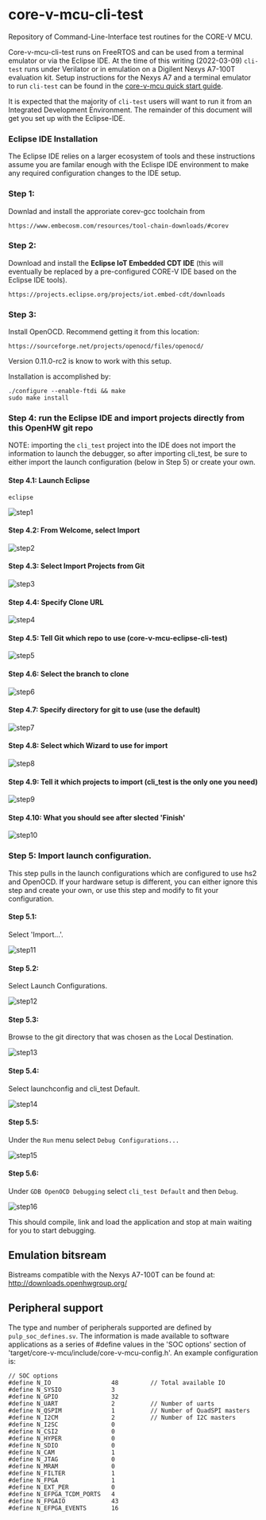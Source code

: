 # core-v-mcu-cli-test
Repository of Command-Line-Interface test routines for the CORE-V MCU.

Core-v-mcu-cli-test runs on FreeRTOS and can be used from a terminal emulator or via the Eclipse IDE.
At the time of this writing (2022-03-09) `cli-test` runs under Verilator or in emulation on a Digilent Nexys A7-100T evaluation kit.
Setup instructions for the Nexys A7 and a terminal emulator to run `cli-test` can be found in the [core-v-mcu quick start guide](https://github.com/MikeOpenHWGroup/core-v-mcu/blob/qsg/emulation/quickstart/README.md).

It is expected that the majority of `cli-test` users will want to run it from an Integrated Development Environment.
The remainder of this document will get you set up with the Eclipse-IDE.

### Eclipse IDE Installation
The Eclipse IDE relies on a larger ecosystem of tools and these instructions assume you are familar enough with the Eclispe IDE environment to make any required configuration changes to the IDE setup.

### Step 1:
Downlad and install the approriate corev-gcc toolchain from
~~~
https://www.embecosm.com/resources/tool-chain-downloads/#corev
~~~

### Step 2:
Download and install the **Eclipse IoT Embedded CDT IDE** (this will eventually be replaced by a pre-configured CORE-V IDE based on the Eclipse IDE tools).  
~~~
https://projects.eclipse.org/projects/iot.embed-cdt/downloads
~~~

### Step 3:
Install OpenOCD.  Recommend getting it from this location:
~~~
https://sourceforge.net/projects/openocd/files/openocd/
~~~
Version 0.11.0-rc2 is know to work with this setup.

Installation is accomplished by:
~~~
./configure --enable-ftdi && make
sudo make install
~~~ 


### Step 4: run the Eclipse IDE and import projects directly from this OpenHW git repo

NOTE: importing the `cli_test` project into the IDE does not import the information to launch the debugger, so after importing cli_test, be sure to either import the launch configuration (below in Step 5) or create your own.

#### Step 4.1: Launch Eclipse
~~~
eclipse
~~~
![step1](./images/1-IDE-Launcher.png)

#### Step 4.2: From Welcome, select Import
![step2](./images/2-Welcome.png)

#### Step 4.3: Select Import Projects from Git

![step3](./images/3-Import.png)

#### Step 4.4: Specify Clone URL

![step4](./images/4-ImportFromGit.png)

#### Step 4.5: Tell Git which repo to use (core-v-mcu-eclipse-cli-test)

![step5](./images/5-RepoName.png)

#### Step 4.6: Select the branch to clone

![step6](./images/6-BranchName.png)

#### Step 4.7: Specify directory for git to use (use the default)

![step7](./images/7-LocalDestination.png)

#### Step 4.8: Select which Wizard to use for import

![step8](./images/8-SelectWizard.png)

#### Step 4.9: Tell it which projects to import (cli_test is the only one you need)

![step9](./images/9-ImportProjects.png)

#### Step 4.10: What you should see after slected 'Finish'

![step10](./images/10-ProjectsAreSetup.png)

### Step 5: Import launch configuration.

This step pulls in the launch configurations which are configured to use hs2 and OpenOCD.
If your hardware setup is different, you can either ignore this step and create your own, or use this step and modify to fit your configuration.

#### Step 5.1:
Select 'Import...'.

![step11](./images/11-ImportLaunch.png)

#### Step 5.2:
Select Launch Configurations.

![step12](./images/12-SelectLaunchConfig.png)

#### Step 5.3:
Browse to the git directory that was chosen as the Local Destination.

![step13](./images/13-ImportLaunchConfigurations.png)

#### Step 5.4:
Select launchconfig and cli_test Default.

![step14](./images/14-SelectLaunchConfigurations.png)

#### Step 5.5:
Under the `Run` menu select `Debug Configurations...`

![step15](./images/15-DebugConfig.png)

#### Step 5.6:
Under `GDB OpenOCD Debugging` select `cli_test Default` and then `Debug`.

![step16](./images/16-cli_testDefault.png)

This should compile, link and load the application and stop at main waiting for you to start debugging.


## Emulation bitsream
Bistreams compatible with the Nexys A7-100T can be found at:
http://downloads.openhwgroup.org/

## Peripheral support
The type and number of peripherals supported are defined by `pulp_soc_defines.sv`.
The information is made available to software applications as a series of #define values in the 'SOC options' section of 'target/core-v-mcu/include/core-v-mcu-config.h'.
An example configuration is:
~~~
// SOC options
#define N_IO                 48         // Total available IO
#define N_SYSIO              3
#define N_GPIO               32
#define N_UART               2          // Number of uarts
#define N_QSPIM              1          // Number of QuadSPI masters
#define N_I2CM               2          // Number of I2C masters
#define N_I2SC               0
#define N_CSI2               0
#define N_HYPER              0
#define N_SDIO               0
#define N_CAM                1
#define N_JTAG               0
#define N_MRAM               0
#define N_FILTER             1
#define N_FPGA               1
#define N_EXT_PER            0
#define N_EFPGA_TCDM_PORTS   4
#define N_FPGAIO             43
#define N_EFPGA_EVENTS       16
~~~
